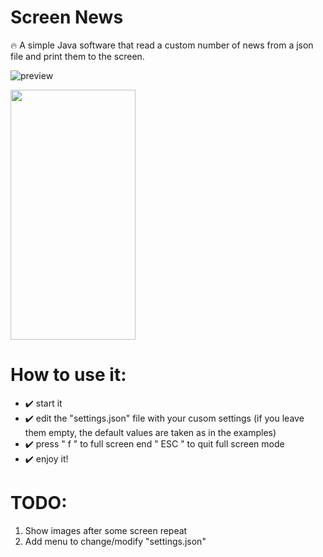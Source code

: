 # Screen News
🔥 A simple Java software that read a custom number of news from a json file and print them to the screen.

![preview](https://user-images.githubusercontent.com/22510306/112407026-9810ce80-8d15-11eb-9d9d-043e07454e38.png)

<img src="https://user-images.githubusercontent.com/..." data-canonical-src="https://gyazo.com/eb5c5741b6a9a16c692170a41a49c858.png" width="200" height="400" />


# How to use it:
* ✔️ start it
* ✔️ edit the "settings.json" file with your cusom settings (if you leave them empty, the default values are taken as in the examples)
* ✔️ press " f " to full screen end " ESC " to quit full screen mode
* ✔️ enjoy it!




# TODO:
1. Show images after some screen repeat
2. Add menu to change/modify "settings.json"

